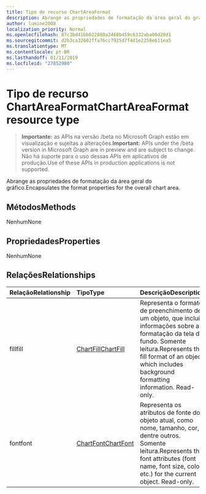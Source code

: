 ```yaml
---
title: Tipo de recurso ChartAreaFormat
description: Abrange as propriedades de formatação da área geral do gráfico.
author: lumine2008
localization_priority: Normal
ms.openlocfilehash: 87c3bd41bb022880a2468b459c6332aba00d20d1
ms.sourcegitcommit: d2b3ca32602ffa76cc7925d7f4d1e2258e611ea5
ms.translationtype: MT
ms.contentlocale: pt-BR
ms.lasthandoff: 01/11/2019
ms.locfileid: "27852980"
---
```

# <a name="chartareaformat-resource-type"></a><span data-ttu-id="436bb-103">Tipo de recurso ChartAreaFormat</span><span class="sxs-lookup"><span data-stu-id="436bb-103">ChartAreaFormat resource type</span></span>

> <span data-ttu-id="436bb-104">**Importante:** as APIs na versão /beta no Microsoft Graph estão em visualização e sujeitas a alterações.</span><span class="sxs-lookup"><span data-stu-id="436bb-104">**Important:** APIs under the /beta version in Microsoft Graph are in preview and are subject to change.</span></span> <span data-ttu-id="436bb-105">Não há suporte para o uso dessas APIs em aplicativos de produção.</span><span class="sxs-lookup"><span data-stu-id="436bb-105">Use of these APIs in production applications is not supported.</span></span>

<span data-ttu-id="436bb-106">Abrange as propriedades de formatação da área geral do gráfico.</span><span class="sxs-lookup"><span data-stu-id="436bb-106">Encapsulates the format properties for the overall chart area.</span></span>


## <a name="methods"></a><span data-ttu-id="436bb-107">Métodos</span><span class="sxs-lookup"><span data-stu-id="436bb-107">Methods</span></span>
<span data-ttu-id="436bb-108">Nenhum</span><span class="sxs-lookup"><span data-stu-id="436bb-108">None</span></span>

## <a name="properties"></a><span data-ttu-id="436bb-109">Propriedades</span><span class="sxs-lookup"><span data-stu-id="436bb-109">Properties</span></span>
<span data-ttu-id="436bb-110">Nenhum</span><span class="sxs-lookup"><span data-stu-id="436bb-110">None</span></span>

## <a name="relationships"></a><span data-ttu-id="436bb-111">Relações</span><span class="sxs-lookup"><span data-stu-id="436bb-111">Relationships</span></span>
| <span data-ttu-id="436bb-112">Relação</span><span class="sxs-lookup"><span data-stu-id="436bb-112">Relationship</span></span> | <span data-ttu-id="436bb-113">Tipo</span><span class="sxs-lookup"><span data-stu-id="436bb-113">Type</span></span>   |<span data-ttu-id="436bb-114">Descrição</span><span class="sxs-lookup"><span data-stu-id="436bb-114">Description</span></span>|
|:---------------|:--------|:----------|
|<span data-ttu-id="436bb-115">fill</span><span class="sxs-lookup"><span data-stu-id="436bb-115">fill</span></span>|[<span data-ttu-id="436bb-116">ChartFill</span><span class="sxs-lookup"><span data-stu-id="436bb-116">ChartFill</span></span>](chartfill.md)|<span data-ttu-id="436bb-p102">Representa o formato de preenchimento de um objeto, que inclui informações sobre a formatação da tela de fundo. Somente leitura.</span><span class="sxs-lookup"><span data-stu-id="436bb-p102">Represents the fill format of an object, which includes background formatting information. Read-only.</span></span>|
|<span data-ttu-id="436bb-119">font</span><span class="sxs-lookup"><span data-stu-id="436bb-119">font</span></span>|[<span data-ttu-id="436bb-120">ChartFont</span><span class="sxs-lookup"><span data-stu-id="436bb-120">ChartFont</span></span>](chartfont.md)|<span data-ttu-id="436bb-p103">Representa os atributos de fonte do objeto atual, como nome, tamanho, cor, dentre outros. Somente leitura.</span><span class="sxs-lookup"><span data-stu-id="436bb-p103">Represents the font attributes (font name, font size, color, etc.) for the current object. Read-only.</span></span>|

<!-- uuid: 8fcb5dbc-d5aa-4681-8e31-b001d5168d79
2015-10-25 14:57:30 UTC -->
<!-- {
  "type": "#page.annotation",
  "description": "ChartAreaFormat resource",
  "keywords": "",
  "section": "documentation",
  "tocPath": ""
}-->
